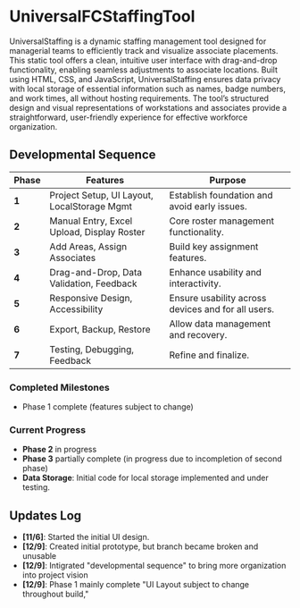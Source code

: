 # UniversalFCStaffingTool
 UniversalStaffing is a dynamic staffing management tool designed for managerial teams to efficiently track and visualize associate placements. This static tool offers a clean, intuitive user interface with drag-and-drop functionality, enabling seamless adjustments to associate locations. Built using HTML, CSS, and JavaScript, UniversalStaffing ensures data privacy with local storage of essential information such as names, badge numbers, and work times, all without hosting requirements. The tool’s structured design and visual representations of workstations and associates provide a straightforward, user-friendly experience for effective workforce organization.
 
## Developmental Sequence

| **Phase** | **Features**                                  | **Purpose**                                    |
|-----------|----------------------------------------------|-----------------------------------------------|
| **1**     | Project Setup, UI Layout, LocalStorage Mgmt   | Establish foundation and avoid early issues.  |
| **2**     | Manual Entry, Excel Upload, Display Roster    | Core roster management functionality.         |
| **3**     | Add Areas, Assign Associates                 | Build key assignment features.                |
| **4**     | Drag-and-Drop, Data Validation, Feedback      | Enhance usability and interactivity.          |
| **5**     | Responsive Design, Accessibility             | Ensure usability across devices and for all users. |
| **6**     | Export, Backup, Restore                      | Allow data management and recovery.           |
| **7**     | Testing, Debugging, Feedback                 | Refine and finalize.                          |

### Completed Milestones
- Phase 1 complete (features subject to change)

### Current Progress
- **Phase 2** in progress
- **Phase 3** partially complete (in progress due to incompletion of second phase)
- **Data Storage**: Initial code for local storage implemented and under testing.

## Updates Log
- **[11/6]**: Started the initial UI design.
- **[12/9]**: Created initial prototype, but branch became broken and unusable
- **[12/9]**: Intigrated "developmental sequence" to bring more organization into project vision
- **[12/9]**: Phase 1 mainly complete "UI Layout subject to change throughout build,"
